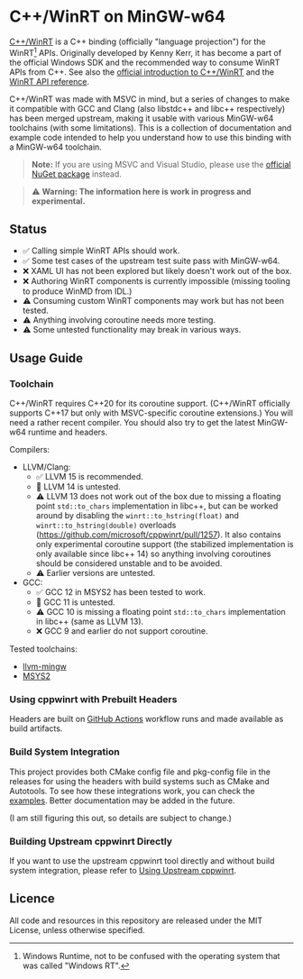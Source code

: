 <!--
SPDX-FileCopyrightText: 2022-2023 Alvin Wong
SPDX-License-Identifier: MIT
-->

C++/WinRT on MinGW-w64
======================

[C++/WinRT][cppwinrt] is a C++ binding (officially "language projection") for the WinRT[^1] APIs. Originally developed by Kenny Kerr, it has become a part of the official Windows SDK and the recommended way to consume WinRT APIs from C++. See also the [official introduction to C++/WinRT][intro] and the [WinRT API reference][apiref].

C++/WinRT was made with MSVC in mind, but a series of changes to make it compatible with GCC and Clang (also libstdc++ and libc++ respectively) has been merged upstream, making it usable with various MinGW-w64 toolchains (with some limitations). This is a collection of documentation and example code intended to help you understand how to use this binding with a MinGW-w64 toolchain.

> **Note:** If you are using MSVC and Visual Studio, please use the [official NuGet package][nuget] instead.

> ⚠️ **Warning: The information here is work in progress and experimental.**

[^1]: Windows Runtime, not to be confused with the operating system that was called "Windows RT".

[cppwinrt]: https://github.com/microsoft/cppwinrt
[intro]: https://learn.microsoft.com/en-us/windows/uwp/cpp-and-winrt-apis/
[apiref]: https://learn.microsoft.com/en-us/uwp/api/
[nuget]: https://www.nuget.org/packages/Microsoft.Windows.CppWinRT/


Status
------

* ✅ Calling simple WinRT APIs should work.
* ✅ Some test cases of the upstream test suite pass with MinGW-w64.
* ❌ XAML UI has not been explored but likely doesn't work out of the box.
* ❌ Authoring WinRT components is currently impossible (missing tooling to produce WinMD from IDL.)
* ⚠️ Consuming custom WinRT components may work but has not been tested.
* ⚠️ Anything involving coroutine needs more testing.
* ⚠️ Some untested functionality may break in various ways.


Usage Guide
-----------

### Toolchain

C++/WinRT requires C++20 for its coroutine support. (C++/WinRT officially supports C++17 but only with MSVC-specific coroutine extensions.) You will need a rather recent compiler. You should also try to get the latest MinGW-w64 runtime and headers.

Compilers:

* LLVM/Clang:
    * ✅ LLVM 15 is recommended.
    * 🔲 LLVM 14 is untested.
    * ⚠️ LLVM 13 does not work out of the box due to missing a floating point `std::to_chars` implementation in libc++, but can be worked around by disabling the `winrt::to_hstring(float)` and `winrt::to_hstring(double)` overloads (https://github.com/microsoft/cppwinrt/pull/1257). It also contains only experimental coroutine support (the stabilized implementation is only available since libc++ 14) so anything involving coroutines should be considered unstable and to be avoided.
    * ⚠️ Earlier versions are untested.
* GCC:
    * ✅ GCC 12 in MSYS2 has been tested to work.
    * 🔲 GCC 11 is untested.
    * ⚠️ GCC 10 is missing a floating point `std::to_chars` implementation in libc++ (same as LLVM 13).
    * ❌ GCC 9 and earlier do not support coroutine.

Tested toolchains:

* [llvm-mingw](https://github.com/mstorsjo/llvm-mingw)
* [MSYS2](https://www.msys2.org/)

### Using cppwinrt with Prebuilt Headers

Headers are built on [GitHub Actions][GHA] workflow runs and made available as build artifacts.

[GHA]: https://github.com/alvinhochun/mingw-w64-cppwinrt/actions

### Build System Integration

This project provides both CMake config file and pkg-config file in the releases for using the headers with build systems such as CMake and Autotools. To see how these integrations work, you can check the [examples](examples/). Better documentation may be added in the future.

(I am still figuring this out, so details are subject to change.)

<!--
### Package Managers

* A cppwinrt package is available in MSYS2: https://packages.msys2.org/base/mingw-w64-cppwinrt
-->

### Building Upstream cppwinrt Directly

If you want to use the upstream cppwinrt tool directly and without build system integration, please refer to [Using Upstream cppwinrt](docs/using-upstream-cppwinrt.md).


<!--
Examples
--------

Examples are provided in the [`examples/`](examples/) directory.
-->


Licence
-------

All code and resources in this repository are released under the MIT License,
unless otherwise specified.
